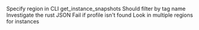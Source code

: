Specify region in CLI
get_instance_snapshots Should filter by tag name
Investigate the rust JSON
Fail if profile isn't found
Look in multiple regions for instances